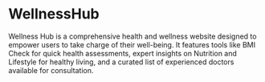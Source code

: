 # WellnessHub
Wellness Hub is a comprehensive health and wellness website designed to empower users to take charge of their well-being. It features tools like BMI Check for quick health assessments, expert insights on Nutrition and Lifestyle for healthy living, and a curated list of experienced doctors available for consultation.
